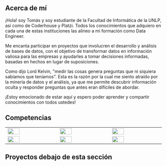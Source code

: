## Acerca de mí
¡Hola! soy Tomás y soy estudiante de la Facultad de Informática de la UNLP, así como de Coderhouse y Platzi. Todos los conocimientos que adquiero en cada una de estas instituciones las alineo a mi formación como Data Engineer.

Me encanta participar en proyectos que involucren el desarrollo y análisis de bases de datos, con el objetivo de transformar datos en información valiosa para las empresas y ayudarles a tomar decisiones informadas, basadas en hechos en lugar de suposiciones.

Como dijo Lord Kelvin, "medir las cosas genera preguntas que ni siquiera sabíamos que teníamos". Esta es la razón por la cual me siento atraído por la minería de datos y el análisis, ya que me permite descubrir información oculta y responder preguntas que antes eran difíciles de abordar.

¡Estoy emocionado de estar aquí y espero poder aprender y compartir conocimientos con todos ustedes!

## Competencias
<table align="center">
  <tbody widht= "10%" style="text-aling:center">
  <tr>
    <td width="5%"><a href="#" width="10%"><img src="https://www.vectorlogo.zone/logos/python/python-icon.svg" width="50%"></a></td>
    <td width="5%"><a href="#" width="10%"><img src="https://www.vectorlogo.zone/logos/r-project/r-project-official.svg" width="50%"></a></td>
    <td width="5%"><a href="#" width="10%"><img src="https://www.vectorlogo.zone/logos/postgresql/postgresql-icon.svg" width="50%"></a></td>
  </tr>
  <tr>
    <td width="5%"><a href="#" width="10%"><img src="https://www.vectorlogo.zone/logos/mysql/mysql-icon.svg" width="50%"></a></td>
    <td width="5%"><a href="#" width="10%"><img src="https://www.vectorlogo.zone/logos/git-scm/git-scm-icon.svg" width="50%"></a></td>
    <td width="5%"><a href="#" width="10%"><img src="https://www.vectorlogo.zone/logos/docker/docker-tile.svg" width="50%"></a></td>
  </tr>
  <tbody> 
</table>

## Proyectos debajo de esta sección
 
